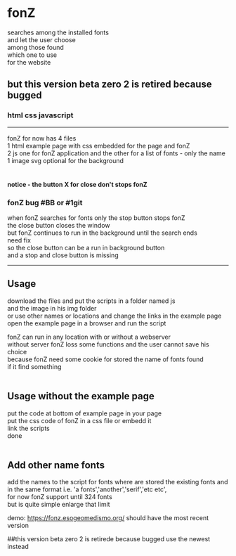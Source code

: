 # fonZ <br>
searches among the installed fonts<br>
and let the user choose<br>
among those found<br>
which one to use<br>
for the website<br>

## but this version beta zero 2 is retired because bugged


### html css javascript <hr>
fonZ for now has 4 files<br>
1 html example page with css embedded for the page and fonZ<br>
2 js one for fonZ application and the other for a list of fonts - only the name<br>
1 image svg optional for the background<br><br>

#### notice - the button X for close don't stops fonZ
### fonZ bug #BB or #1git
when fonZ searches for fonts only the stop button stops fonZ<br>
the close button closes the window<br>
but fonZ continues to run in the background until the search ends  
need fix  
so the close button can be a run in background button  
and a stop and close button is missing
<hr>

## Usage
download the files and put the scripts in a folder named js<br>
and the image in his img folder<br>
or use other names or locations and change the links in the example page<br>
open the example page in a browser and run the script<br>

fonZ can run in any location with or without a webserver<br>
without server fonZ loss some functions and the user cannot save his choice<br>
because fonZ need some cookie for stored the name of fonts found<br>
if it find something<br><br>

## Usage without the example page<br>

put the code at bottom of example page in your page<br>
put the css code of fonZ in a css file or embedd it<br>
link the scripts<br>
done<br><br>

## Add other name fonts<br>

add the names to the script for fonts where are stored the existing fonts and in the same format i.e. 'a fonts','another','serif','etc etc',<br>
for now fonZ support until 324 fonts <br>
but is quite simple enlarge that limit <br>


demo: https://fonz.esogeomedismo.org/ should have the most recent version

##this version beta zero 2 is retirede because bugged
use the newest instead
